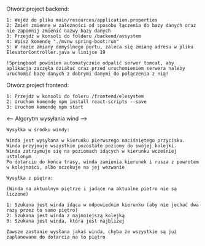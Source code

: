 Otwórz project backend:

    1: Wejdź do pliku main/resources/application.properties
    2: Zmień zmienne w zależności od sposobu łączenia do bazy danych oraz nie zapomnij zmienić nazwy bazy danych
    3: Przejdź w konsoli do folderu /backend/avsystem
    4: Wpisz komendę "./mvnw spring-boot:run" 
    5: W razie zmiany domyślnego portu, zaleca się zmianę adresu w pliku ElevatorController.java w linijce 19

    !Springboot powinien automatycznie odpalić serwer tomcat, aby aplikacja zaczęła działać oraz przed uruchomieniem serwera należy uruchomić bazę danych z dobrymi danymi do połączenia z nią!

Otwórz project frontend:

    1: Przejdź w konsoli do foleru /frontend/elesystem
    2: Uruchom komendę npm install react-scripts --save
    3: Uruchom komendę npm start


<-- Algorytm wysyłania wind -->

    Wysyłka w środku windy:

    Winda jest wysyłana w kierunku pierwszego naciśniętego przycisku.
    Winda przyjmuje wszystkie pozostałe poziomy do swojej kolejki.
    Winda zatrzymuje się na poziomach idących w kierunku wcześniej ustalonym
    Po dotarciu do końca trasy, winda zamienia kierunek i rusza z powrotem w kolejności, albo oczekuje na jej wezwanie

    Wysyłka z piętra:

    (Winda na aktualnym piętrze i jadące na aktualne pietro nie są liczone)

    1: Szukana jest winda idąca w odpowiednim kierunku (aby nie jechać dwa razy przez to samo piętro)
    2: Szukana jest winda z najmniejszą kolejką
    3: Szukana jest winda, która jest najbliżej

    Zawsze zostanie wysłana jakaś winda, chyba że wszystkie są już zaplanowane do dotarcia na to piętro